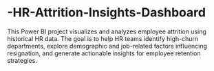 # -HR-Attrition-Insights-Dashboard
This Power BI project visualizes and analyzes employee attrition using historical HR data. The goal is to help HR teams identify high-churn departments, explore demographic and job-related factors influencing resignation, and generate actionable insights for employee retention strategies.
